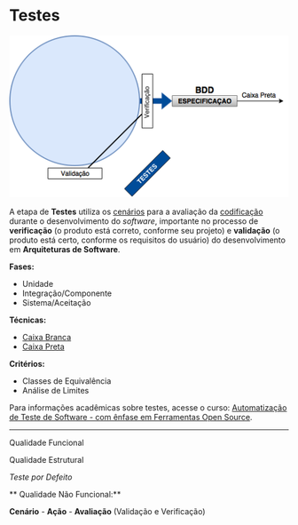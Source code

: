 # Testes

![](/images/testes.png)

A etapa de **Testes** utiliza os [cenários](/arquitetura/cenario.md) para a avaliação da [codificação](/codigo/README.md) durante o desenvolvimento do _software_, importante no processo de **verificação** (o produto está correto, conforme seu projeto) e **validação** (o produto está certo, conforme os requisitos do usuário) do desenvolvimento em **Arquiteturas de Software**.

**Fases:**

* Unidade
* Integração/Componente
* Sistema/Aceitação

**Técnicas:**

* [Caixa Branca](/testes/caixa-branca.md)
* [Caixa Preta](/testes/caixa-preta.md)

**Critérios:**

* Classes de Equivalência
* Análise de Limites

Para informações acadêmicas sobre testes, acesse o curso: [Automatização de Teste de Software - com ênfase em Ferramentas Open Source](http://napsol.icmc.usp.br/ats/).

---

Qualidade Funcional

Qualidade Estrutural

_Teste por Defeito_

** Qualidade Não Funcional:**

**Cenário** - **Ação** - **Avaliação** \(Validação e Verificação\)
